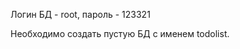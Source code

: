Логин БД - root,
пароль - 123321

Необходимо создать пустую БД с именем todolist.



















